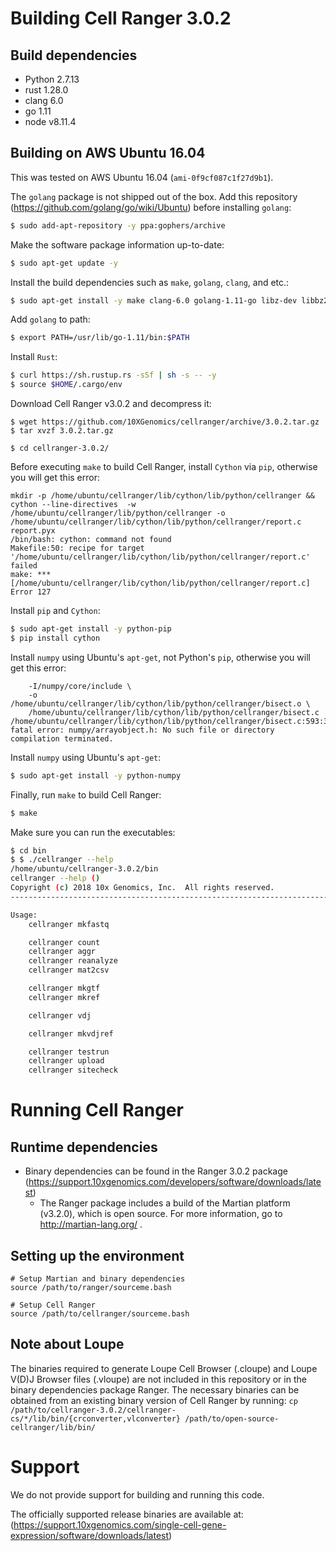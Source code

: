 # Building Cell Ranger 3.0.2
## Build dependencies
- Python 2.7.13
- rust 1.28.0
- clang 6.0
- go 1.11
- node v8.11.4

## Building on AWS Ubuntu 16.04

This was tested on AWS Ubuntu 16.04 (`ami-0f9cf087c1f27d9b1`).

The `golang` package is not shipped out of the box. Add this repository (https://github.com/golang/go/wiki/Ubuntu) before installing `golang`:

```bash
$ sudo add-apt-repository -y ppa:gophers/archive
```

Make the software package information up-to-date:

```bash
$ sudo apt-get update -y
```

Install the build dependencies such as `make`, `golang`, `clang`, and etc.:

```bash
$ sudo apt-get install -y make clang-6.0 golang-1.11-go libz-dev libbz2-dev liblzma-dev
```

Add `golang` to path:

```bash
$ export PATH=/usr/lib/go-1.11/bin:$PATH
```

Install `Rust`:

```bash
$ curl https://sh.rustup.rs -sSf | sh -s -- -y
$ source $HOME/.cargo/env
```

Download Cell Ranger v3.0.2 and decompress it:

```
$ wget https://github.com/10XGenomics/cellranger/archive/3.0.2.tar.gz
$ tar xvzf 3.0.2.tar.gz
```

```
$ cd cellranger-3.0.2/
```

Before executing `make` to build Cell Ranger, install `Cython` via `pip`, otherwise you will get this error:

```
mkdir -p /home/ubuntu/cellranger/lib/cython/lib/python/cellranger && cython --line-directives  -w /home/ubuntu/cellranger/lib/python/cellranger -o /home/ubuntu/cellranger/lib/cython/lib/python/cellranger/report.c report.pyx
/bin/bash: cython: command not found
Makefile:50: recipe for target '/home/ubuntu/cellranger/lib/cython/lib/python/cellranger/report.c' failed
make: *** [/home/ubuntu/cellranger/lib/cython/lib/python/cellranger/report.c] Error 127
```

Install `pip` and `Cython`:

```bash
$ sudo apt-get install -y python-pip
$ pip install cython
```

Install `numpy` using Ubuntu's `apt-get`, not Python's `pip`, otherwise you will get this error:

```
    -I/numpy/core/include \
    -o /home/ubuntu/cellranger/lib/cython/lib/python/cellranger/bisect.o \
    /home/ubuntu/cellranger/lib/cython/lib/python/cellranger/bisect.c
/home/ubuntu/cellranger/lib/cython/lib/python/cellranger/bisect.c:593:31: fatal error: numpy/arrayobject.h: No such file or directory
compilation terminated.
```

Install `numpy` using Ubuntu's `apt-get`:

```bash
$ sudo apt-get install -y python-numpy
```

Finally, run `make` to build Cell Ranger:

```bash
$ make
```

Make sure you can run the executables:

```bash
$ cd bin
$ $ ./cellranger --help
/home/ubuntu/cellranger-3.0.2/bin
cellranger --help ()
Copyright (c) 2018 10x Genomics, Inc.  All rights reserved.
-------------------------------------------------------------------------------

Usage:
    cellranger mkfastq

    cellranger count
    cellranger aggr
    cellranger reanalyze
    cellranger mat2csv

    cellranger mkgtf
    cellranger mkref

    cellranger vdj

    cellranger mkvdjref

    cellranger testrun
    cellranger upload
    cellranger sitecheck
```

# Running Cell Ranger
## Runtime dependencies
- Binary dependencies can be found in the Ranger 3.0.2 package (https://support.10xgenomics.com/developers/software/downloads/latest)
  - The Ranger package includes a build of the Martian platform (v3.2.0), which is open source. For more information, go to http://martian-lang.org/ .

## Setting up the environment
```
# Setup Martian and binary dependencies
source /path/to/ranger/sourceme.bash

# Setup Cell Ranger
source /path/to/cellranger/sourceme.bash
```

## Note about Loupe
The binaries required to generate Loupe Cell Browser (.cloupe) and Loupe V(D)J Browser files (.vloupe) are not included in this repository or in the binary dependencies package Ranger. The necessary binaries can be obtained from an existing binary version of Cell Ranger by running:
`cp /path/to/cellranger-3.0.2/cellranger-cs/*/lib/bin/{crconverter,vlconverter} /path/to/open-source-cellranger/lib/bin/`

# Support
We do not provide support for building and running this code.

The officially supported release binaries are available at: (https://support.10xgenomics.com/single-cell-gene-expression/software/downloads/latest)
